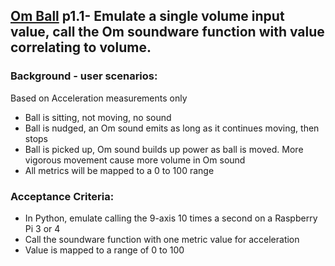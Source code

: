 ## [Om Ball](https://github.com/jpiersongd/soundmotion/blob/main/docs/Om_ball.md) p1.1- Emulate a single volume input value, call the Om soundware function with value correlating to volume.

### Background - user scenarios:
Based on Acceleration measurements only
- Ball is sitting, not moving, no sound
- Ball is nudged, an Om sound emits as long as it continues moving, then stops
- Ball is picked up, Om sound builds up power as ball is moved. More vigorous movement cause more volume in Om sound
- All metrics will be mapped to a 0 to 100 range
	
### Acceptance Criteria:
- In Python, emulate calling the 9-axis 10 times a second on a Raspberry Pi 3 or 4
- Call the soundware function with one metric value for acceleration
- Value is mapped to a range of 0 to 100
  
